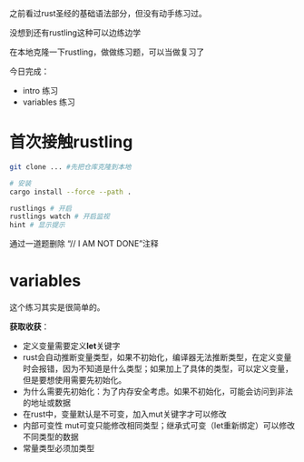 之前看过rust圣经的基础语法部分，但没有动手练习过。

没想到还有rustling这种可以边练边学

在本地克隆一下rustling，做做练习题，可以当做复习了

今日完成：

+ intro 练习
+ variables 练习

# 首次接触rustling
``` bash
git clone ... #先把仓库克隆到本地
```

``` bash
# 安装
cargo install --force --path .
```
``` bash
rustlings # 开启
rustlings watch # 开启监视
hint # 显示提示
```

通过一道题删除 “// I AM NOT DONE”注释


# variables
这个练习其实是很简单的。

**获取收获**：

+ 定义变量需要定义**let**关键字
+ rust会自动推断变量类型，如果不初始化，编译器无法推断类型，在定义变量时会报错，因为不知道是什么类型；如果加上了具体的类型，可以定义变量，但是要想使用需要先初始化。
+ 为什么需要先初始化：为了内存安全考虑。如果不初始化，可能会访问到非法的地址或数据
+ 在rust中，变量默认是不可变，加入mut关键字才可以修改
+ 内部可变性 mut可变只能修改相同类型；继承式可变（let重新绑定）可以修改不同类型的数据
+ 常量类型必须加类型